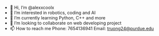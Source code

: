 - 👋 Hi, I’m @alexxcoolx
- 👀 I’m interested in robotics, coding and AI
- 🌱 I’m currently learning Python, C++ and more
- 💞️ I’m looking to collaborate on web developing project
- 📫 How to reach me 
Phone: 7654136941
Email: truong24@purdue.edu

<!---
alexxcoolx/alexxcoolx is a ✨ special ✨ repository because its `README.md` (this file) appears on your GitHub profile.
You can click the Preview link to take a look at your changes.
--->
